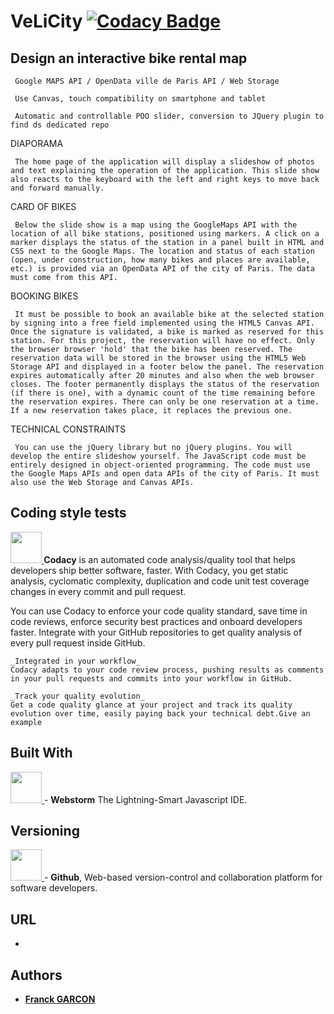 # VeLiCity [![Codacy Badge](https://api.codacy.com/project/badge/Grade/82ae76253256496cb03ed0cceafeeec5)](https://app.codacy.com/app/Franckeddy/VeLiCity?utm_source=github.com&utm_medium=referral&utm_content=Franckeddy/VeLiCity&utm_campaign=Badge_Grade_Dashboard)

## Design an interactive bike rental map


     Google MAPS API / OpenData ville de Paris API / Web Storage 

     Use Canvas, touch compatibility on smartphone and tablet 

     Automatic and controllable POO slider, conversion to JQuery plugin to find ds dedicated repo 

DIAPORAMA

     The home page of the application will display a slideshow of photos and text explaining the operation of the application. This slide show also reacts to the keyboard with the left and right keys to move back and forward manually.

CARD OF BIKES 

     Below the slide show is a map using the GoogleMaps API with the location of all bike stations, positioned using markers. A click on a marker displays the status of the station in a panel built in HTML and CSS next to the Google Maps. The location and status of each station (open, under construction, how many bikes and places are available, etc.) is provided via an OpenData API of the city of Paris. The data must come from this API.

BOOKING BIKES 

     It must be possible to book an available bike at the selected station by signing into a free field implemented using the HTML5 Canvas API. Once the signature is validated, a bike is marked as reserved for this station. For this project, the reservation will have no effect. Only the browser browser 'hold' that the bike has been reserved. The reservation data will be stored in the browser using the HTML5 Web Storage API and displayed in a footer below the panel. The reservation expires automatically after 20 minutes and also when the web browser closes. The footer permanently displays the status of the reservation (if there is one), with a dynamic count of the time remaining before the reservation expires. There can only be one reservation at a time. If a new reservation takes place, it replaces the previous one.

TECHNICAL CONSTRAINTS 

     You can use the jQuery library but no jQuery plugins. You will develop the entire slideshow yourself. The JavaScript code must be entirely designed in object-oriented programming. The code must use the Google Maps APIs and open data APIs of the city of Paris. It must also use the Web Storage and Canvas APIs. 

## Coding style tests 

**[<img src='https://avatars1.githubusercontent.com/u/1834093?s=200&v=4' width='50'/>
](https://app.codacy.com/)** 
**Codacy** is an automated code analysis/quality tool that helps developers ship better software, faster. With Codacy, you get static analysis, cyclomatic complexity, duplication and code unit test coverage changes in every commit and pull request.

You can use Codacy to enforce your code quality standard, save time in code reviews, enforce security best practices and onboard developers faster. Integrate with your GitHub repositories to get quality analysis of every pull request inside GitHub.

```
_Integrated in your workflow_
Codacy adapts to your code review process, pushing results as comments in your pull requests and commits into your workflow in GitHub.

_Track your quality evolution_
Get a code quality glance at your project and track its quality evolution over time, easily paying back your technical debt.Give an example
```
## Built With
[<img src='http://resources.jetbrains.com/storage/products/webstorm/img/meta/webstorm_logo_300x300.png' width='50' />
](https://www.jetbrains.com/webstorm/) - **Webstorm** The Lightning-Smart Javascript IDE.

## Versioning
[<img src='https://upload.wikimedia.org/wikipedia/commons/thumb/9/91/Octicons-mark-github.svg/1200px-Octicons-mark-github.svg.png' width='50' />
](https://github.com/) - **Github**, Web-based version-control and collaboration platform for software developers.

## URL
* 

## Authors

* [**Franck GARCON**](https://github.com/Franckeddy)
